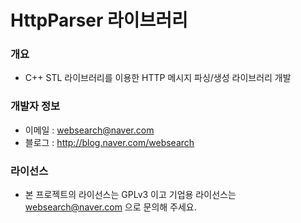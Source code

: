 ﻿# HttpParser 라이브러리

### 개요

* C++ STL 라이브러리를 이용한 HTTP 메시지 파싱/생성 라이브러리 개발
 
### 개발자 정보
  
* 이메일 : websearch@naver.com
* 블로그 : http://blog.naver.com/websearch

### 라이선스

* 본 프로젝트의 라이선스는 GPLv3 이고 기업용 라이선스는 websearch@naver.com 으로 문의해 주세요.
